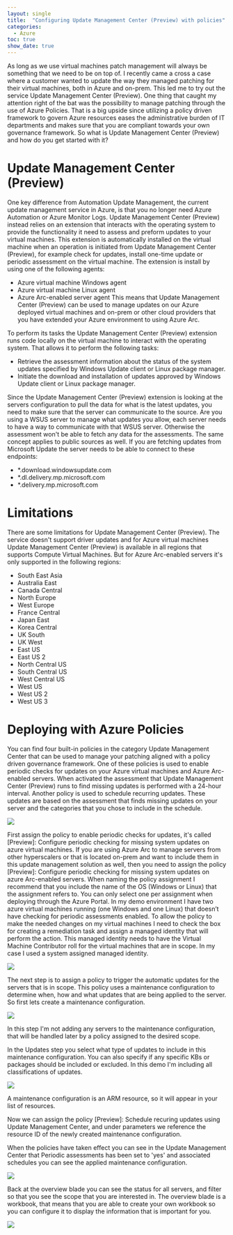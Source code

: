 ```yaml
---
layout: single
title:  "Configuring Update Management Center (Preview) with policies"
categories: 
  - Azure
toc: true
show_date: true
---
```

As long as we use virtual machines patch management will always be something that we need to be on top of. I recently came a cross a case where a customer wanted to update the way they managed patching for their virtual machines, both in Azure and on-prem. This led me to try out the service Update Management Center (Preview). One thing that caught my attention right of the bat was the possibility to manage patching through the use of Azure Policies. That is a big upside since utilizing a policy driven framework to govern Azure resources eases the administrative burden of IT departments and makes sure that you are compliant towards your own governance framework.
So what is Update Management Center (Preview) and how do you get started with it? 

# Update Management Center (Preview)
One key difference from Automation Update Management, the current update management service in Azure, is that you no longer need Azure Automation or Azure Monitor Logs. Update Management Center (Preview) instead relies on an extension that interacts with the operating system to provide the functionality it need to assess and preform updates to your virtual machines. This extension is automatically installed on the virtual machine when an operation is initiated from Update Management Center (Preview), for example check for updates, install one-time update or periodic assessment on the virtual machine. The extension is install by using one of the following agents: 
- Azure virtual machine Windows agent
- Azure virtual machine Linux agent
- Azure Arc-enabled server agent
This means that Update Management Center (Preview) can be used to manage updates on our Azure deployed virtual machines and on-prem or other cloud providers that you have extended your Azure environment to using Azure Arc. 

To perform its tasks the Update Management Center (Preview) extension runs code locally on the virtual machine to interact with the operating system. That allows it to perform the following tasks: 
- Retrieve the assessment information about the status of the system updates specified by Windows Update client or Linux package manager.
- Initiate the download and installation of updates approved by Windows Update client or Linux package manager. 

Since the Update Management Center (Preview) extension is looking at the servers configuration to pull the data for what is the latest updates, you need to make sure that the server can communicate to the source. Are you using a WSUS server to manage what updates you allow, each server needs to have a way to communicate with that WSUS server. Otherwise the assessment won't be able to fetch any data for the assessments. The same concept applies to public sources as well. If you are fetching updates from Microsoft Update the server needs to be able to connect to these endpoints:
- *.download.windowsupdate.com
- *.dl.delivery.mp.microsoft.com
- *.delivery.mp.microsoft.com

# Limitations
There are some limitations for Update Management Center (Preview). The service doesn't support driver updates and for Azure virtual machines Update Management Center (Preview) is available in all regions that supports Compute Virtual Machines. But for Azure Arc-enabled servers it's only supported in the following regions:
- South East Asia
- Australia East
- Canada Central
- North Europe
- West Europe
- France Central
- Japan East
- Korea Central
- UK South
- UK West
- East US
- East US 2
- North Central US
- South Central US
- West Central US
- West US
- West US 2
- West US 3

# Deploying with Azure Policies
You can find four built-in policies in the category Update Management Center that can be used to manage your patching aligned with a policy driven governance framework. One of these policies is used to enable periodic checks for updates on your Azure virtual machines and Azure Arc-enabled servers. When activated the assessment that Update Management Center (Preview) runs to find missing updates is performed with a 24-hour interval. Another policy is used to schedule recurring updates. These updates are based on the assessment that finds missing updates on your server and the categories that you chose to include in the schedule. 

![](/assets/img/umc-policies.png)

First assign the policy to enable periodic checks for updates, it's called [Preview]: Configure periodic checking for missing system updates on azure virtual machines. If you are using Azure Arc to manage servers from other hyperscalers or that is located on-prem and want to include them in this update management solution as well, then you need to assign the policy [Preview]: Configure periodic checking for missing system updates on azure Arc-enabled servers. When naming the policy assignment I recommend that you include the name of the OS (Windows or Linux) that the assignment refers to. You can only select one per assignment when deploying through the Azure Portal. In my demo environment I have two azure virtual machines running (one Windows and one Linux) that doesn’t have checking for periodic assessments enabled. To allow the policy to make the needed changes on my virtual machines I need to check the box for creating a remediation task and assign a managed identity that will perform the action. This managed identity needs to have the Virtual Machine Contributor roll for the virtual machines that are in scope. In my case I used a system assigned managed identity.

![](/assets/img/umc-policies-assignment.png)

The next step is to assign a policy to trigger the automatic updates for the servers that is in scope. This policy uses a maintenance configuration to determine when, how and what updates that are being applied to the server. So first lets create a maintenance configuration. 

![](/assets/img/umc-maintenance-configuration.png)

In this step I'm not adding any servers to the maintenance configuration, that will be handled later by a policy assigned to the desired scope. 

In the Updates step you select what type of updates to include in this maintenance configuration. You can also specify if any specific KBs or packages should be included or excluded. In this demo I'm including all classifications of updates.

![](/assets/img/umc-maintenance-configuration-updates.png)

A maintenance configuration is an ARM resource, so it will appear in your list of resources. 

Now we can assign the policy [Preview]: Schedule recuring updates using Update Management Center, and under parameters we reference the resource ID of the newly created maintenance configuration. 

When the policies have taken effect you can see in the Update Management Center that Periodic assessments has been set to 'yes' and associated schedules you can see the applied maintenance configuration.

![](/assets/img/umc-machines.png)

Back at the overview blade you can see the status for all servers, and filter so that you see the scope that you are interested in. The overview blade is a workbook, that means that you are able to create your own workbook so you can configure it to display the information that is important for you. 

![](/assets/img/umc-overview.png)

